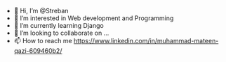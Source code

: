 - 👋 Hi, I’m @Streban
- 👀 I’m interested in Web development and Programming
- 🌱 I’m currently learning Django
- 💞️ I’m looking to collaborate on ...
- 📫 How to reach me https://www.linkedin.com/in/muhammad-mateen-qazi-609460b2/

<!---
Streban/Streban is a ✨ special ✨ repository because its `README.md` (this file) appears on your GitHub profile.
You can click the Preview link to take a look at your changes.
--->
